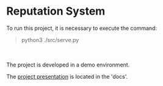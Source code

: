 # Reputation System

To run this project, it is necessary to execute the command:
> python3 ./src/serve.py

<br><br>
The project is developed in a demo environment.

The [project presentation](https://github.com/jossemii/ergohack-vii/blob/main/docs/PRESENTATION.md) 
is located in the 'docs'.